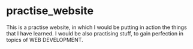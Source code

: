 # practise_website
This is a practise website, in which I would be putting in action the things that I have learned. I would be also practising stuff, to gain perfection in topics of WEB DEVELOPMENT.
